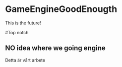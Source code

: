 # GameEngineGoodEnougth

This is the future!

#Top notch

## NO idea where we going engine 

Detta är vårt arbete
